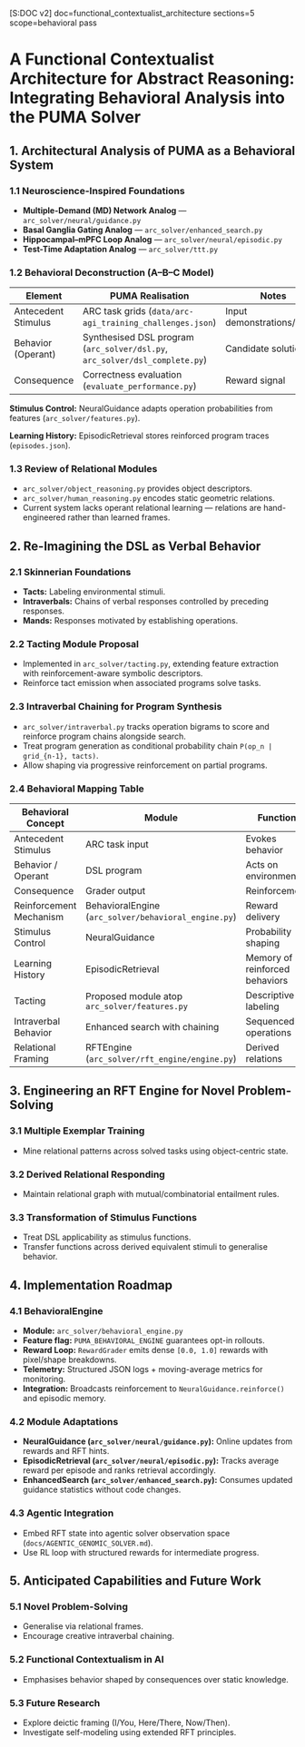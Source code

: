 [S:DOC v2] doc=functional_contextualist_architecture sections=5 scope=behavioral pass


# A Functional Contextualist Architecture for Abstract Reasoning: Integrating Behavioral Analysis into the PUMA Solver

## 1. Architectural Analysis of PUMA as a Behavioral System

### 1.1 Neuroscience-Inspired Foundations
- **Multiple-Demand (MD) Network Analog** — `arc_solver/neural/guidance.py`
- **Basal Ganglia Gating Analog** — `arc_solver/enhanced_search.py`
- **Hippocampal–mPFC Loop Analog** — `arc_solver/neural/episodic.py`
- **Test-Time Adaptation Analog** — `arc_solver/ttt.py`

### 1.2 Behavioral Deconstruction (A–B–C Model)
| Element | PUMA Realisation | Notes |
| --- | --- | --- |
| Antecedent Stimulus | ARC task grids (`data/arc-agi_training_challenges.json`) | Input demonstrations/tables |
| Behavior (Operant) | Synthesised DSL program (`arc_solver/dsl.py`, `arc_solver/dsl_complete.py`) | Candidate solutions |
| Consequence | Correctness evaluation (`evaluate_performance.py`) | Reward signal |

**Stimulus Control:** NeuralGuidance adapts operation probabilities from features (`arc_solver/features.py`).

**Learning History:** EpisodicRetrieval stores reinforced program traces (`episodes.json`).

### 1.3 Review of Relational Modules
- `arc_solver/object_reasoning.py` provides object descriptors.
- `arc_solver/human_reasoning.py` encodes static geometric relations.
- Current system lacks operant relational learning — relations are hand-engineered rather than learned frames.

## 2. Re-Imagining the DSL as Verbal Behavior

### 2.1 Skinnerian Foundations
- **Tacts:** Labeling environmental stimuli.
- **Intraverbals:** Chains of verbal responses controlled by preceding responses.
- **Mands:** Responses motivated by establishing operations.

### 2.2 Tacting Module Proposal
- Implemented in `arc_solver/tacting.py`, extending feature extraction with
  reinforcement-aware symbolic descriptors.
- Reinforce tact emission when associated programs solve tasks.

### 2.3 Intraverbal Chaining for Program Synthesis
- `arc_solver/intraverbal.py` tracks operation bigrams to score and reinforce
  program chains alongside search.
- Treat program generation as conditional probability chain `P(op_n | grid_{n-1}, tacts)`.
- Allow shaping via progressive reinforcement on partial programs.

### 2.4 Behavioral Mapping Table
| Behavioral Concept | Module | Function |
| --- | --- | --- |
| Antecedent Stimulus | ARC task input | Evokes behavior |
| Behavior / Operant | DSL program | Acts on environment |
| Consequence | Grader output | Reinforcement |
| Reinforcement Mechanism | BehavioralEngine (`arc_solver/behavioral_engine.py`) | Reward delivery |
| Stimulus Control | NeuralGuidance | Probability shaping |
| Learning History | EpisodicRetrieval | Memory of reinforced behaviors |
| Tacting | Proposed module atop `arc_solver/features.py` | Descriptive labeling |
| Intraverbal Behavior | Enhanced search with chaining | Sequenced operations |
| Relational Framing | RFTEngine (`arc_solver/rft_engine/engine.py`) | Derived relations |


## 3. Engineering an RFT Engine for Novel Problem-Solving

### 3.1 Multiple Exemplar Training
- Mine relational patterns across solved tasks using object-centric state.

### 3.2 Derived Relational Responding
- Maintain relational graph with mutual/combinatorial entailment rules.

### 3.3 Transformation of Stimulus Functions
- Treat DSL applicability as stimulus functions.
- Transfer functions across derived equivalent stimuli to generalise behavior.

## 4. Implementation Roadmap

### 4.1 BehavioralEngine
- **Module:** `arc_solver/behavioral_engine.py`
- **Feature flag:** `PUMA_BEHAVIORAL_ENGINE` guarantees opt-in rollouts.
- **Reward Loop:** `RewardGrader` emits dense `[0.0, 1.0]` rewards with pixel/shape breakdowns.
- **Telemetry:** Structured JSON logs + moving-average metrics for monitoring.
- **Integration:** Broadcasts reinforcement to `NeuralGuidance.reinforce()` and episodic memory.

### 4.2 Module Adaptations
- **NeuralGuidance (`arc_solver/neural/guidance.py`):** Online updates from rewards and RFT hints.
- **EpisodicRetrieval (`arc_solver/neural/episodic.py`):** Tracks average reward per episode and ranks retrieval accordingly.
- **EnhancedSearch (`arc_solver/enhanced_search.py`):** Consumes updated guidance statistics without code changes.

### 4.3 Agentic Integration
- Embed RFT state into agentic solver observation space (`docs/AGENTIC_GENOMIC_SOLVER.md`).
- Use RL loop with structured rewards for intermediate progress.

## 5. Anticipated Capabilities and Future Work

### 5.1 Novel Problem-Solving
- Generalise via relational frames.
- Encourage creative intraverbal chaining.

### 5.2 Functional Contextualism in AI
- Emphasises behavior shaped by consequences over static knowledge.

### 5.3 Future Research
- Explore deictic framing (I/You, Here/There, Now/Then).
- Investigate self-modeling using extended RFT principles.
